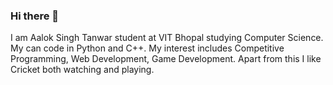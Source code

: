 ### Hi there 👋

I am Aalok Singh Tanwar student at VIT Bhopal studying Computer Science.
My can code in Python and C++.
My interest includes Competitive Programming, Web Development, Game Development.
Apart from this I like Cricket both watching and playing.
